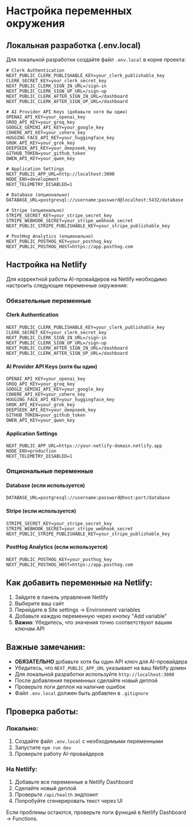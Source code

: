 # Настройка переменных окружения

## Локальная разработка (.env.local)

Для локальной разработки создайте файл `.env.local` в корне проекта:

```
# Clerk Authentication
NEXT_PUBLIC_CLERK_PUBLISHABLE_KEY=your_clerk_publishable_key
CLERK_SECRET_KEY=your_clerk_secret_key
NEXT_PUBLIC_CLERK_SIGN_IN_URL=/sign-in
NEXT_PUBLIC_CLERK_SIGN_UP_URL=/sign-up
NEXT_PUBLIC_CLERK_AFTER_SIGN_IN_URL=/dashboard
NEXT_PUBLIC_CLERK_AFTER_SIGN_UP_URL=/dashboard

# AI Provider API Keys (добавьте хотя бы один)
OPENAI_API_KEY=your_openai_key
GROQ_API_KEY=your_groq_key
GOOGLE_GEMINI_API_KEY=your_google_key
COHERE_API_KEY=your_cohere_key
HUGGING_FACE_API_KEY=your_huggingface_key
GROK_API_KEY=your_grok_key
DEEPSEEK_API_KEY=your_deepseek_key
GITHUB_TOKEN=your_github_token
QWEN_API_KEY=your_qwen_key

# Application Settings
NEXT_PUBLIC_APP_URL=http://localhost:3000
NODE_ENV=development
NEXT_TELEMETRY_DISABLED=1

# Database (опционально)
DATABASE_URL=postgresql://username:password@localhost:5432/database

# Stripe (опционально)
STRIPE_SECRET_KEY=your_stripe_secret_key
STRIPE_WEBHOOK_SECRET=your_stripe_webhook_secret
NEXT_PUBLIC_STRIPE_PUBLISHABLE_KEY=your_stripe_publishable_key

# PostHog Analytics (опционально)
NEXT_PUBLIC_POSTHOG_KEY=your_posthog_key
NEXT_PUBLIC_POSTHOG_HOST=https://app.posthog.com
```

## Настройка на Netlify

Для корректной работы AI-провайдеров на Netlify необходимо настроить следующие переменные окружения:

### Обязательные переменные

#### Clerk Authentication
```
NEXT_PUBLIC_CLERK_PUBLISHABLE_KEY=your_clerk_publishable_key
CLERK_SECRET_KEY=your_clerk_secret_key
NEXT_PUBLIC_CLERK_SIGN_IN_URL=/sign-in
NEXT_PUBLIC_CLERK_SIGN_UP_URL=/sign-up
NEXT_PUBLIC_CLERK_AFTER_SIGN_IN_URL=/dashboard
NEXT_PUBLIC_CLERK_AFTER_SIGN_UP_URL=/dashboard
```

#### AI Provider API Keys (хотя бы один)
```
OPENAI_API_KEY=your_openai_key
GROQ_API_KEY=your_groq_key
GOOGLE_GEMINI_API_KEY=your_google_key
COHERE_API_KEY=your_cohere_key
HUGGING_FACE_API_KEY=your_huggingface_key
GROK_API_KEY=your_grok_key
DEEPSEEK_API_KEY=your_deepseek_key
GITHUB_TOKEN=your_github_token
QWEN_API_KEY=your_qwen_key
```

#### Application Settings
```
NEXT_PUBLIC_APP_URL=https://your-netlify-domain.netlify.app
NODE_ENV=production
NEXT_TELEMETRY_DISABLED=1
```

### Опциональные переменные

#### Database (если используется)
```
DATABASE_URL=postgresql://username:password@host:port/database
```

#### Stripe (если используется)
```
STRIPE_SECRET_KEY=your_stripe_secret_key
STRIPE_WEBHOOK_SECRET=your_stripe_webhook_secret
NEXT_PUBLIC_STRIPE_PUBLISHABLE_KEY=your_stripe_publishable_key
```

#### PostHog Analytics (если используется)
```
NEXT_PUBLIC_POSTHOG_KEY=your_posthog_key
NEXT_PUBLIC_POSTHOG_HOST=https://app.posthog.com
```

## Как добавить переменные на Netlify:

1. Зайдите в панель управления Netlify
2. Выберите ваш сайт
3. Перейдите в Site settings → Environment variables
4. Добавьте каждую переменную через кнопку "Add variable"
5. **Важно**: Убедитесь, что значения точно соответствуют вашим ключам API

## Важные замечания:

- **ОБЯЗАТЕЛЬНО** добавьте хотя бы один API ключ для AI-провайдера
- Убедитесь, что `NEXT_PUBLIC_APP_URL` указывает на ваш Netlify домен
- Для локальной разработки используйте `http://localhost:3000`
- После добавления переменных сделайте новый деплой
- Проверьте логи деплоя на наличие ошибок
- Файл `.env.local` должен быть добавлен в `.gitignore`

## Проверка работы:

### Локально:
1. Создайте файл `.env.local` с необходимыми переменными
2. Запустите `npm run dev`
3. Проверьте работу AI-провайдеров

### На Netlify:
1. Добавьте все переменные в Netlify Dashboard
2. Сделайте новый деплой
3. Проверьте `/api/health` эндпоинт
4. Попробуйте сгенерировать текст через UI

Если проблемы остаются, проверьте логи функций в Netlify Dashboard → Functions.
